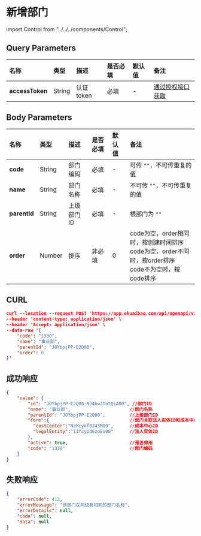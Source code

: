 # 新增部门

import Control from "../../../components/Control";

<Control
method="POST"
url="/api/openapi/v1/departments"
/>

## Query Parameters

| 名称 | 类型 | 描述 | 是否必填 | 默认值 | 备注 |
| :--- | :--- | :--- | :--- |:--- | :--- |
| **accessToken** | String | 认证token | 必填 | - | [通过授权接口获取](/docs/open-api/getting-started/auth) |

## Body Parameters

| 名称 | 类型 | 描述 | 是否必填 | 默认值 | 备注 |
| :--- | :--- | :--- | :--- |:--- | :--- |
| **code**     | String  | 部门编码	| 必填   | - | 可传 `""`，不可传重复的值 |
| **name**     | String  | 部门名称	| 必填   | - | 不可传 `""`，不可传重复的值 |
| **parentId** | String  | 上级部门ID	| 必填   | - | 根部门为 `""` |
| **order**    | Number  | 排序	    | 非必填 | 0 | code为空，order相同时，按创建时间排序<br/>code为空，order不同时，按order排序<br/>code不为空时，按code排序 |

## CURL
```json
curl --location --request POST 'https://app.ekuaibao.com/api/openapi/v1/departments?accessToken=rv0bwKeAks4Y00' \
--header 'content-type: application/json' \
--header 'Accept: application/json' \
--data-raw '{
    "code": "1330",
    "name": "事业部",
    "parentId": "JOYbpjPP-E2Q00",
    "order": 0
}'
```

## 成功响应
```json
{
    "value": {
        "id": "JOYbpjPP-E2Q00:NJ4bwJTotQiA00", //部门ID
        "name": "事业部",                      //部门名称
        "parentId": "JOYbpjPP-E2Q00",         //上级部门ID
        "form":{                              //部门关联法人实体ID和成本中心ID
          "costCenter":"NzMcynfBJ43M00",      //成本中心ID
          "legalEntity":"11YcypdGzoEo00"      //法人实体ID
        },
        "active": true,                       //是否停用
        "code": "1330"                        //部门编码
    }
}
```

## 失败响应
```json
{
    "errorCode": 412,
    "errorMessage": "该部门在同级有相同的部门名称",
    "errorDetails": null,
    "code": null,
    "data": null
}
```

